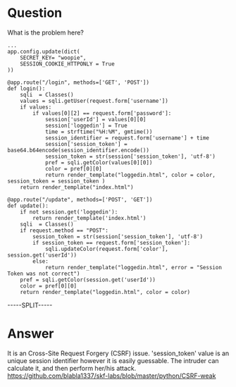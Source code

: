 # Question
 
What is the problem here?
 
```
...
app.config.update(dict(
    SECRET_KEY= "woopie",
    SESSION_COOKIE_HTTPONLY = True
))

@app.route("/login", methods=['GET', 'POST'])
def login():
    sqli  = Classes()
    values = sqli.getUser(request.form['username'])
    if values:
        if values[0][2] == request.form['password']:
            session['userId'] = values[0][0]
            session['loggedin'] = True
            time = strftime("%H:%M", gmtime())
            session_identifier = request.form['username'] + time
            session['session_token'] = base64.b64encode(session_identifier.encode())
            session_token = str(session['session_token'], 'utf-8')
            pref = sqli.getColor(values[0][0])
            color = pref[0][0]
            return render_template("loggedin.html", color = color, session_token = session_token )
    return render_template("index.html")

@app.route("/update", methods=['POST', 'GET'])
def update():
    if not session.get('loggedin'):
        return render_template('index.html')
    sqli  = Classes()
    if request.method == "POST":
        session_token = str(session['session_token'], 'utf-8')
        if session_token == request.form['session_token']:
            sqli.updateColor(request.form['color'], session.get('userId'))
        else:
            return render_template("loggedin.html", error = "Session Token was not correct")
    pref = sqli.getColor(session.get('userId'))
    color = pref[0][0]
    return render_template("loggedin.html", color = color)
```
 
-----SPLIT-----
 
# Answer

It is an Cross-Site Request Forgery (CSRF) issue. 'session_token' value is an unique session identifier however it is easily guessable. The intruder can calculate it, and then perform her/his attack. https://github.com/blabla1337/skf-labs/blob/master/python/CSRF-weak
